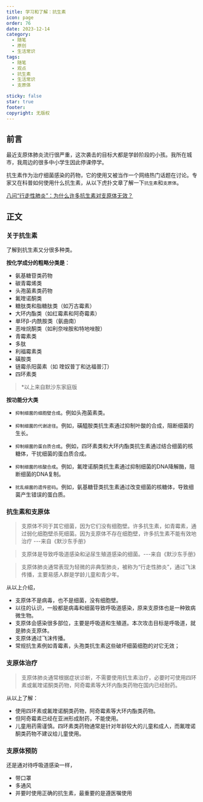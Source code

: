 ```yaml
---
title: 学习和了解：抗生素
icon: page
order: 76
date: 2023-12-14
category:
  - 随笔
  - 原创
  - 生活常识
tags:
  - 随笔
  - 观点
  - 抗生素
  - 生活常识
  - 支原体

sticky: false
star: true
footer: 
copyright: 无版权
---
```





## 前言 

最近支原体肺炎流行很严重，这次袭击的目标大都是学龄阶段的小孩。我所在城市，我周边的很多中小学生因此停课停学。

抗生素作为治疗细菌感染的药物，它的使用又被当作一个网络热门话题在讨论。专家又在科普如何使用什么抗生素，从以下虎扑文章了解一下`抗生素`和`支原体`。

[八问“行走性肺炎”：为什么许多抗生素对支原体无效？](https://www.huxiu.com/article/2410368.html)

## 正文

### 关于抗生素

了解到抗生素又分很多种类。

**按化学成分的粗略分类是**：

- 氨基糖苷类药物
- 碳青霉烯类
- 头孢菌素类药物
- 氟喹诺酮类
- 糖肽类和脂糖肽类（如万古霉素）
- 大环内酯类（如红霉素和阿奇霉素）
- 单环β-内酰胺类（氨曲南）
- 恶唑烷酮类（如利奈唑胺和特地唑胺）
- 青霉素类
- 多肽
- 利福霉素类
- 磺胺类
- 链霉杀阳菌素（如 喹奴普丁和达福普汀）
- 四环素类

> *以上来自默沙东家庭版


**按功能分大类**

- `抑制细菌的细胞壁合成`。例如头孢菌素类。

- `抑制细菌的代谢途径`。例如，磺醯胺类抗生素通过抑制叶酸的合成，阻断细菌的生长。

- `抑制细菌的蛋白质合成`。例如，四环素类和大环内酯类抗生素通过结合细菌的核糖体，干扰细菌的蛋白质合成。

- `抑制细菌的核酸合成`。例如，氟喹诺酮类抗生素通过抑制细菌的DNA降解酶，阻断细菌的DNA复制。

- `扰乱细菌的遗传密码`。例如，氨基糖苷类抗生素通过改变细菌的核糖体，导致细菌产生错误的蛋白质。

### 抗生素和支原体

>支原体不同于其它细菌，因为它们没有细胞壁。许多抗生素，如青霉素，通过弱化细胞壁杀死细菌。因为支原体不存在细胞壁，许多抗生素不能有效地治疗 ---来自《默沙东手册》


> 支原体是导致呼吸道感染和泌尿生殖道感染的细菌。---来自《默沙东手册》

>支原体肺炎通常表现为轻微的非典型肺炎，被称为“行走性肺炎”，通过飞沫传播，主要易感人群是学龄儿童和青少年。

从以上介绍，
- 支原体不是病毒，也不是细菌，没有细胞壁。
- 以往的认识，一般都是病毒和细菌导致呼吸道感染，原来支原体也是一种致病微生物。
- 支原体会感染很多部位，主要是呼吸道和生殖道。本次攻击目标是呼吸道，就是肺炎支原体。
- 支原体通过飞沫传播。
- 常规抗生素例如青霉素，头孢类抗生素这些破坏细菌细胞的对它无效；

### 支原体治疗

>支原体肺炎通常根据症状诊断，不需要使用抗生素治疗，必要时可使用四环素或氟喹诺酮类药物，阿奇霉素等大环内酯类药物在国内已经耐药。

从以上了解：

- 使用四环素或氟喹诺酮类药物，阿奇霉素等大环内酯类药物。
- 但阿奇霉素已经在亚洲形成耐药，不能使用。
- 儿童用药需谨慎。四环素类药物通常是针对年龄较大的儿童和成人，而氟喹诺酮类药物不建议给儿童使用。

### 支原体预防

还是通对待呼吸道感染一样，

- 带口罩
- 多通风
- 并要时使用正确的抗生素，最重要的是遵医嘱使用
